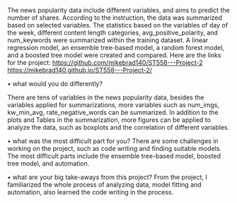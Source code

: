 The news popularity data include different variables, and aims to predict the number of shares. According to the instruction, the data was summarized based on selected variables. The statistics based on the variables of day of the week, different content length categories, avg_positive_polarity, and num_keywords were summarized within the training dataset. A linear regression model, an ensemble tree-based model, a random forest model, and a boosted tree model were created and compared. 
Here are the links for the project:
https://github.com/mikebrad140/ST558---Project-2
https://mikebrad140.github.io/ST558---Project-2/ 

• what would you do differently?
   
There are tens of variables in the news popularity data, besides the variables applied for summarizations, more variables such as num_imgs, kw_min_avg, rate_negative_words can be summarized. In addition to the plots and Tables in the summarization, more figures can be applied to analyze the data, such as boxplots and the correlation of different variables.


• what was the most difficult part for you?
There are some challenges in working on the project, such as code writing and finding suitable models. The most difficult parts include the ensemble tree-based model, boosted tree model, and automation. 

• what are your big take-aways from this project?
From the project, I familiarized the whole process of analyzing data, model fitting and automation, also learned the code writing in the process. 
